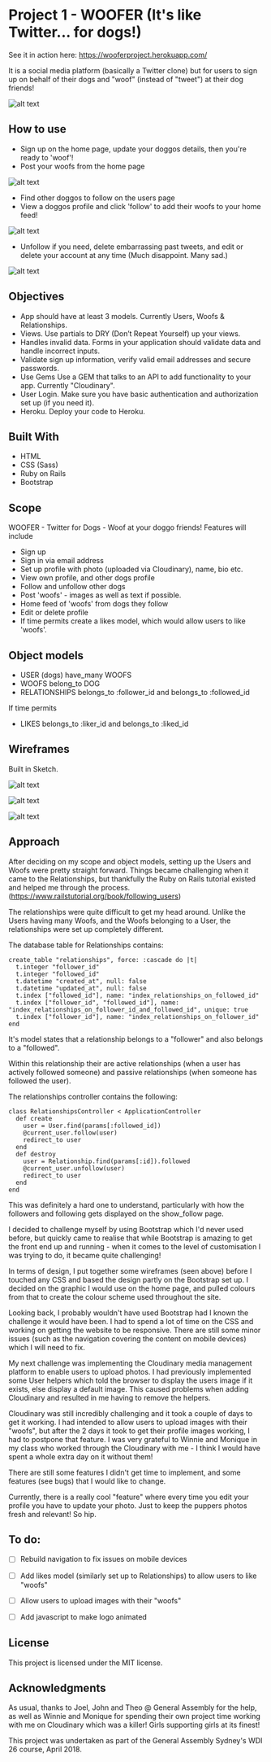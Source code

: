 # Project 1 - WOOFER (It's like Twitter... for dogs!)

See it in action here: https://wooferproject.herokuapp.com/

It is a social media platform (basically a Twitter clone) but for users to sign up on behalf of their dogs and "woof" (instead of "tweet") at their dog friends!

![alt text](screenshots/signedout-homepage.png "A screenshot of the WOOFER home page when signed out")

## How to use
- Sign up on the home page, update your doggos details, then you're ready to 'woof'!
- Post your woofs from the home page

![alt text](screenshots/signedin-homepage.png "A screenshot of the WOOFER home page when signed in")

- Find other doggos to follow on the users page
- View a doggos profile and click 'follow' to add their woofs to your home feed!

![alt text](screenshots/usershow.png "A screenshot of the WOOFER show user page")

- Unfollow if you need, delete embarrassing past tweets, and edit or delete your account at any time (Much disappoint. Many sad.)

![alt text](screenshots/useredit.png "A screenshot of the WOOFER edit user page")

## Objectives
- App should have at least 3 models. Currently Users, Woofs & Relationships.
- Views. Use partials to DRY (Don’t Repeat Yourself) up your views.
- Handles invalid data. Forms in your application should validate data and handle incorrect inputs.
- Validate sign up information, verify valid email addresses and secure passwords.
- Use Gems Use a GEM that talks to an API to add functionality to your app. Currently "Cloudinary".
- User Login. Make sure you have basic authentication and authorization set up (if you need it).
- Heroku. Deploy your code to Heroku.

## Built With
- HTML
- CSS (Sass)
- Ruby on Rails
- Bootstrap

## Scope
WOOFER - Twitter for Dogs - Woof at your doggo friends!
Features will include
- Sign up
- Sign in via email address
- Set up profile with photo (uploaded via Cloudinary), name, bio etc.
- View own profile, and other dogs profile
- Follow and unfollow other dogs
- Post 'woofs' - images as well as text if possible.
- Home feed of 'woofs' from dogs they follow
- Edit or delete profile
- If time permits create a likes model, which would allow users to like 'woofs'.

## Object models
- USER (dogs) have_many WOOFS
- WOOFS belong_to DOG
- RELATIONSHIPS belongs_to :follower_id and belongs_to :followed_id

If time permits
- LIKES belongs_to :liker_id and belongs_to :liked_id

## Wireframes
Built in Sketch.

![alt text](wireframes/home-loggedout.png "Wireframe - Home Logged Out")

![alt text](wireframes/home-loggedin.png "Wireframe - Home Logged In")

![alt text](wireframes/profile.png "Wireframe - Profile Show")

## Approach
After deciding on my scope and object models, setting up the Users and Woofs were pretty straight forward. Things became challenging when it came to the Relationships, but thankfully the Ruby on Rails tutorial existed and helped me through the process. (https://www.railstutorial.org/book/following_users)

The relationships were quite difficult to get my head around. Unlike the Users having many Woofs, and the Woofs belonging to a User, the relationships were set up completely different.

The database table for Relationships contains:

```
create_table "relationships", force: :cascade do |t|
  t.integer "follower_id"
  t.integer "followed_id"
  t.datetime "created_at", null: false
  t.datetime "updated_at", null: false
  t.index ["followed_id"], name: "index_relationships_on_followed_id"
  t.index ["follower_id", "followed_id"], name: "index_relationships_on_follower_id_and_followed_id", unique: true
  t.index ["follower_id"], name: "index_relationships_on_follower_id"
end
```

It's model states that a relationship belongs to a "follower" and also belongs to a "followed".

Within this relationship their are active relationships (when a user has actively followed someone) and passive relationships (when someone has followed the user).

The relationships controller contains the following:

```
class RelationshipsController < ApplicationController
  def create
    user = User.find(params[:followed_id])
    @current_user.follow(user)
    redirect_to user
  end
  def destroy
    user = Relationship.find(params[:id]).followed
    @current_user.unfollow(user)
    redirect_to user
  end
end
```

This was definitely a hard one to understand, particularly with how the followers and following gets displayed on the show_follow page.


I decided to challenge myself by using Bootstrap which I'd never used before, but quickly came to realise that while Bootstrap is amazing to get the front end up and running - when it comes to the level of customisation I was trying to do, it became quite challenging!

In terms of design, I put together some wireframes (seen above) before I touched any CSS and based the design partly on the Bootstrap set up. I decided on the graphic I would use on the home page, and pulled colours from that to create the colour scheme used throughout the site.

Looking back, I probably wouldn't have used Bootstrap had I known the challenge it would have been. I had to spend a lot of time on the CSS and working on getting the website to be responsive. There are still some minor issues (such as the navigation covering the content on mobile devices) which I will need to fix.


My next challenge was implementing the Cloudinary media management platform to enable users to upload photos. I had previously implemented some User helpers which told the browser to display the users image if it exists, else display a default image. This caused problems when adding Cloudinary and resulted in me having to remove the helpers.

Cloudinary was still incredibly challenging and it took a couple of days to get it working. I had intended to allow users to upload images with their "woofs", but after the 2 days it took to get their profile images working, I had to postpone that feature. I was very grateful to Winnie and Monique in my class who worked through the Cloudinary with me - I think I would have spent a whole extra day on it without them!

There are still some features I didn't get time to implement, and some features (see bugs) that I would like to change.

Currently, there is a really cool "feature" where every time you edit your profile you have to update your photo. Just to keep the puppers photos fresh and relevant! So hip.


## To do:
- [ ] Rebuild navigation to fix issues on mobile devices
- [ ] Add likes model (similarly set up to Relationships) to allow users to like "woofs"
- [ ] Allow users to upload images with their "woofs"
- [ ] Add javascript to make logo animated


## License
This project is licensed under the MIT license.

## Acknowledgments
As usual, thanks to Joel, John and Theo @ General Assembly for the help, as well as Winnie and Monique for spending their own project time working with me on Cloudinary which was a killer! Girls supporting girls at its finest!

This project was undertaken as part of the General Assembly Sydney's WDI 26 course, April 2018.

